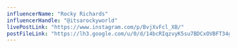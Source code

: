 ```yaml
---
influencerName: "Rocky Richards"
influencerHandle: "@itsarockyworld"
livePostLink: "https://www.instagram.com/p/BvjXvFcl_XB/"
postFileLink: "https://lh3.google.com/u/0/d/14bcRIqzvyK5su7BDCxOVBFT34glJviVs"
---
```

